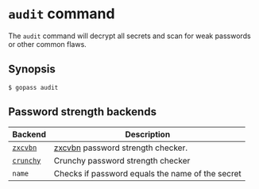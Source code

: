 # `audit` command

The `audit` command will decrypt all secrets and scan for weak passwords or other common flaws.

## Synopsis

```
$ gopass audit
```

## Password strength backends

| Backend                                         | Description                                                            |
|-------------------------------------------------|------------------------------------------------------------------------|
| [`zxcvbn`](https://github.com/nbutton23/zxcvbn) | [zxcvbn](https://github.com/dropbox/zxcvbn) password strength checker. |
| [`crunchy`](https://github.com/muesli/crunchy)  | Crunchy password strength checker                                      |
| `name`                                          | Checks if password equals the name of the secret                       |


